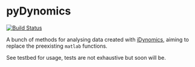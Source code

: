pyDynomics
==========
[![Build Status](https://travis-ci.org/fophillips/pyDynoMiCS.svg?branch=master)](https://travis-ci.org/fophillips/pyDynoMiCS)

A bunch of methods for analysing data created with
[iDynomics](https://github.com/kreft/iDynoMiCS), aiming to replace the
preexisting `matlab` functions.

See testbed for usage, tests are not exhaustive but soon will be.